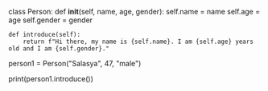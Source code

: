 class Person:
    def __init__(self, name, age, gender):
        self.name = name
        self.age = age
        self.gender = gender

    def introduce(self):
        return f"Hi there, my name is {self.name}. I am {self.age} years old and I am {self.gender}."

person1 = Person("Salasya", 47, "male")

print(person1.introduce())
